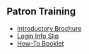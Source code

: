 ## Patron Training
* [Introductory Brochure](https://drive.google.com/file/d/160mlpzZ2SgKNW0um9DiXKIlJ_T41Xf-u/view)
* [Login Info Slip](https://drive.google.com/file/d/16AUk_sMTRivfXsVA1IhjsLjOiyARx9Gc/view)
* [How-To Booklet](https://drive.google.com/file/d/15yF6B-PpzhhRW6qv1DfG-IfnfaDcNqLO/view)
